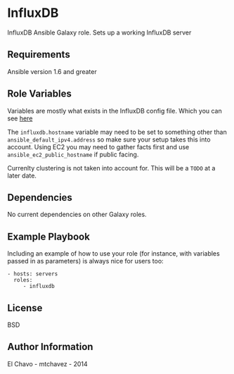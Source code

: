 InfluxDB
========

InfluxDB Ansible Galaxy role. Sets up a working InfluxDB server

Requirements
------------

Ansible version 1.6 and greater

Role Variables
--------------

Variables are mostly what exists in the InfluxDB config file. Which you can see [here](http://influxdb.com/docs/v0.8/advanced_topics/configuration_options.html)

The `influxdb.hostname` variable may need to be set to something other than `ansible_default_ipv4.address` so make
sure your setup takes this into account. Using EC2 you may need to gather facts first and use `ansible_ec2_public_hostname`
if public facing.

Currenlty clustering is not taken into account for. This will be a `TODO` at a later date.

Dependencies
------------

No current dependencies on other Galaxy roles.

Example Playbook
-------------------------

Including an example of how to use your role (for instance, with variables passed in as parameters) is always nice for users too:

    - hosts: servers
      roles:
         - influxdb
License
-------

BSD

Author Information
------------------

El Chavo - mtchavez - 2014
